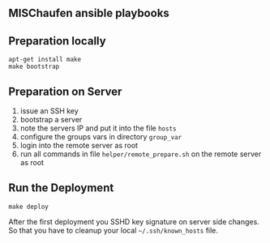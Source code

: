 ## MISChaufen ansible playbooks

## Preparation locally

```
apt-get install make
make bootstrap
```

## Preparation on Server

1. issue an SSH key
2. bootstrap a server
3. note the servers IP and put it into the file `hosts`
4. configure the groups vars in directory `group_var`
5. login into the remote server as root
6. run all commands in file `helper/remote_prepare.sh` on the remote server as root


## Run the Deployment

```
make deploy
```

After the first deployment you SSHD key signature on server side changes. So that you have to cleanup your local `~/.ssh/known_hosts` file.
